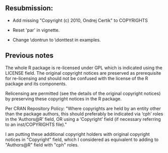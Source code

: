 
## Resubmission:

- Add missing "Copyright (c) 2010, Ondrej Certik" to COPYRIGHTS

- Reset 'par' in vignette.

- Change \dontrun to \donttest in examples.


## Previous notes

The whole R package is re-licensed under GPL which is indicated using the LICENSE field. The original copyright notices are preserved as prerequisite for re-licensing and should not be confused with the license of the R package and its components.

Relicensing are permitted (see the details of the original copyright notices) by preserving these copyright notices in the R package.

Per CRAN Repository Policy:
"Where copyrights are held by an entity other than the package authors, this 
should preferably be indicated via ‘cph’ roles in the ‘Authors@R’ field, OR 
using a ‘Copyright’ field (if necessary referring to an inst/COPYRIGHTS 
file)."

I am putting these additional copyright holders with original copyright notices in "Copyright" field, which I considered as equivalent to adding to "Authors@R" field with "cph" roles.
